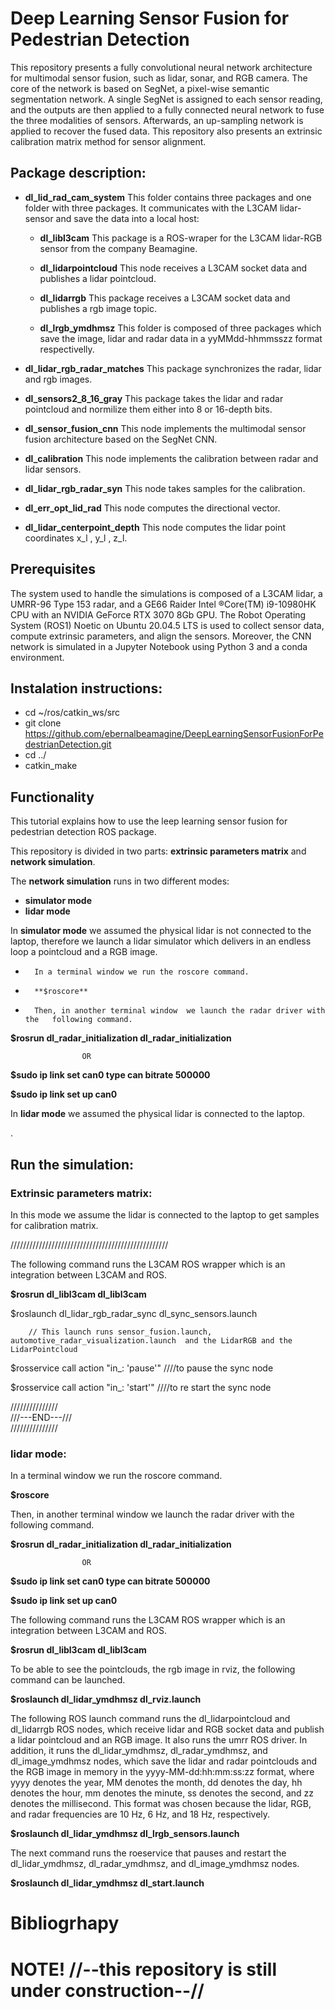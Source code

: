 # Deep Learning Sensor Fusion for Pedestrian Detection

This repository presents a fully convolutional neural network architecture for multimodal
sensor fusion, such as lidar, sonar, and RGB camera. The core of the network is based on SegNet,
a pixel-wise semantic segmentation network. A single SegNet is assigned to each sensor reading,
and the outputs are then applied to a fully connected neural network to fuse the three modalities
of sensors. Afterwards, an up-sampling network is applied to recover the fused data.  This repository  also presents an extrinsic calibration matrix method for sensor alignment.

## Package description:

* **dl_lid_rad_cam_system** This folder contains three packages and one folder with three packages. It communicates with the L3CAM lidar-sensor and save the data into a local host:

    * **dl_libl3cam** This package is a ROS-wraper for the L3CAM lidar-RGB sensor from the company Beamagine.
    
    * **dl_lidarpointcloud** This node receives a L3CAM socket data and publishes a lidar pointcloud.
    
    * **dl_lidarrgb** This package receives a L3CAM socket data and publishes a rgb image topic.
    
    * **dl_lrgb_ymdhmsz**  This folder is composed of three packages which  save the image, lidar and radar data in  a yyMMdd-hhmmsszz format respectivelly.

* **dl_lidar_rgb_radar_matches** This package synchronizes the radar,  lidar and rgb images.

* **dl_sensors2_8_16_gray** This package takes the lidar and radar pointcloud and normilize them either into 8 or 16-depth bits.

* **dl_sensor_fusion_cnn** This node implements the multimodal sensor fusion architecture based on the SegNet CNN.

* **dl_calibration** This node implements the calibration between radar and lidar sensors. 

* **dl_lidar_rgb_radar_syn** This node takes samples for the calibration. 

* **dl_err_opt_lid_rad** This node computes the directional vector.

* **dl_lidar_centerpoint_depth** This node computes the lidar point coordinates x_l , y_l , z_l.


## Prerequisites

The system used to handle the simulations is composed of a L3CAM lidar, a UMRR-96 Type 153 radar, and a GE66 Raider Intel ®Core(TM) i9-10980HK CPU with an NVIDIA GeForce RTX 3070 8Gb GPU. The Robot Operating System (ROS1) Noetic on Ubuntu 20.04.5 LTS is used to collect sensor data, compute extrinsic parameters, and align the sensors. Moreover, the CNN network is simulated in a Jupyter Notebook using Python 3 and a conda environment. 



## Instalation instructions:

*  cd ~/ros/catkin_ws/src 
*  git clone https://github.com/ebernalbeamagine/DeepLearningSensorFusionForPedestrianDetection.git
*  cd ../ 
*  catkin_make 


## Functionality
This tutorial explains how to use the leep learning sensor fusion for pedestrian detection ROS package. 

This repository is divided in two parts: **extrinsic parameters matrix** and **network simulation**.





The **network simulation** runs in two different modes: 

*  **simulator mode**
*  **lidar mode** 

In **simulator mode** we assumed the physical lidar is not connected to the laptop, therefore we  launch a lidar simulator which delivers in an endless loop a pointcloud and a RGB image.

*       In a terminal window we run the roscore command.

*       **$roscore** 

          
*       Then, in another terminal window  we launch the radar driver with the   following command.



**$rosrun dl_radar_initialization dl_radar_initialization**

                    OR
**$sudo ip link set can0 type can bitrate 500000**

**$sudo ip link set up can0**


In **lidar mode** we assumed the physical lidar is connected to the laptop.


.







## Run the simulation:

### Extrinsic parameters matrix:


In this mode we assume the lidar is connected to the laptop to get samples for calibration matrix.

//////////////////////////////////////////////////


The following command  runs the L3CAM ROS wrapper which is an integration between L3CAM and ROS.
          
**$rosrun dl_libl3cam dl_libl3cam**  

$roslaunch dl_lidar_rgb_radar_sync dl_sync_sensors.launch  

        // This launch runs sensor_fusion.launch, automotive_radar_visualization.launch  and the LidarRGB and the LidarPointcloud

           
$rosservice call action "in_: 'pause'"   ////to pause the sync node

$rosservice call action "in_: 'start'"   ////to re start the sync node          
             
///////////////         
///---END---///        
/////////////// 


### lidar mode:

In a terminal window we run the roscore command.

**$roscore** 

Then, in another terminal window  we launch the radar driver with the following command.



**$rosrun dl_radar_initialization dl_radar_initialization**

                    OR
**$sudo ip link set can0 type can bitrate 500000**

**$sudo ip link set up can0**


The following command  runs the L3CAM ROS wrapper which is an integration between L3CAM and ROS.
          
**$rosrun dl_libl3cam dl_libl3cam**  

To be able to see the pointclouds, the rgb image in rviz, the following command can be launched. 

**$roslaunch dl_lidar_ymdhmsz dl_rviz.launch** 

    
The following ROS launch command runs the dl_lidarpointcloud and dl_lidarrgb ROS nodes, which receive lidar and RGB socket data and publish a lidar pointcloud and an RGB image. It also runs the umrr ROS driver. In addition, it runs the dl_lidar_ymdhmsz, dl_radar_ymdhmsz, and dl_image_ymdhmsz nodes, which save the lidar and radar pointclouds and the RGB image in memory in the yyyy-MM-dd:hh:mm:ss:zz format, where yyyy denotes the year, MM denotes the month, dd denotes the day, hh denotes the hour, mm denotes the minute, ss denotes the second, and zz denotes the millisecond. This format was chosen because the lidar, RGB, and radar frequencies are 10 Hz, 6 Hz, and 18 Hz, respectively.

**$roslaunch dl_lidar_ymdhmsz dl_lrgb_sensors.launch**

The next command runs the roeservice that pauses and restart the  dl_lidar_ymdhmsz, dl_radar_ymdhmsz, and dl_image_ymdhmsz nodes. 
      
**$roslaunch dl_lidar_ymdhmsz dl_start.launch**  

# Bibliogrhapy





# NOTE! //--this  repository is still under construction--//


